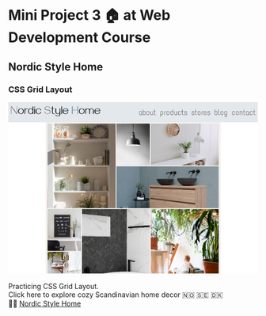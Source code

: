 # Mini Project 3 🏠 at Web Development Course
## Nordic Style Home
### CSS Grid Layout
![Github page top image](./img/readme_image.png)

Practicing CSS Grid Layout.  
Click here to explore cozy Scandinavian home decor 🇳🇴 🇸🇪 🇩🇰  
🧜‍♀️ [Nordic Style Home](https://yukosuga.github.io/nordic-style-home/)